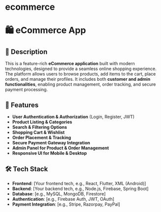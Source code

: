 # ecommerce
# 🛍️ eCommerce App

## 📌 Description
This is a feature-rich **eCommerce application** built with modern technologies, designed to provide a seamless online shopping experience. The platform allows users to browse products, add items to the cart, place orders, and manage their profiles. It includes both **customer and admin functionalities**, enabling product management, order tracking, and secure payment processing.

## 🚀 Features
- **User Authentication & Authorization** (Login, Register, JWT)
- **Product Listing & Categories**
- **Search & Filtering Options**
- **Shopping Cart & Wishlist**
- **Order Placement & Tracking**
- **Secure Payment Gateway Integration**
- **Admin Panel for Product & Order Management**
- **Responsive UI for Mobile & Desktop**

## 🛠️ Tech Stack
- **Frontend**: [Your frontend tech, e.g., React, Flutter, XML (Android)]
- **Backend**: [Your backend tech, e.g., Node.js, Firebase, Spring Boot]
- **Database**: [e.g., MySQL, MongoDB, Firestore]
- **Authentication**: [e.g., Firebase Auth, JWT, OAuth]
- **Payment Integration**: [e.g., Stripe, Razorpay, PayPal]



